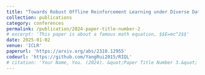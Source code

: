 ```yaml
---
title: "Towards Robust Offline Reinforcement Learning under Diverse Data Corruption"
collection: publications
category: conferences
permalink: /publication/2024-paper-title-number-2
# excerpt: 'This paper is about a famous math equation, $$E=mc^2$$'
date: 2025-01-02
venue: 'ICLR'
paperurl: 'https://arxiv.org/abs/2310.12955'
codeurl: 'https://github.com/YangRui2015/RIQL'
# citation: 'Your Name, You. (2024). &quot;Paper Title Number 3.&quot; <i>GitHub Journal of Bugs</i>. 1(3).'
---
```


